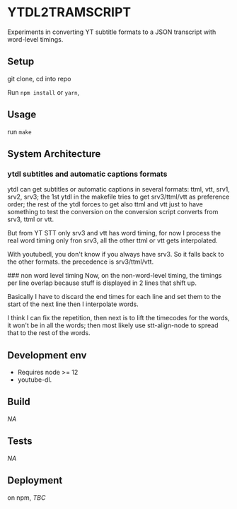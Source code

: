 # YTDL2TRAMSCRIPT

Experiments in converting YT subtitle formats to a JSON transcript with word-level timings.

<!-- _One liner + link to confluence page_
_Screenshot of UI - optional_ -->

## Setup
<!-- _stack - optional_
_How to build and run the code/app_ -->

git clone, cd into repo

Run `npm install` or `yarn`,

## Usage

run `make`

## System Architecture
<!-- _High level overview of system architecture_ -->
### ytdl subtitles and automatic captions formats 
ytdl can get subtitles or automatic captions in several formats: ttml, vtt, srv1, srv2, srv3; the 1st ytdl in the makefile tries to get srv3/ttml/vtt as preference order; the rest of the ytdl forces to get also ttml and vtt just to have something to test the conversion on the conversion script converts from srv3, ttml or vtt.


But from YT STT only srv3 and vtt has word timing, for now I process the real word timing only fron srv3, all the other ttml or vtt gets interpolated.

With youtubedl, you don't know if you always have srv3. So it falls back to the other formats. the precedence is srv3/ttml/vtt.

### non word level timing
Now, on the non-word-level timing, the timings per line overlap because stuff is displayed in 2 lines that shift up.

Basically I have to discard the end times for each line and set them to the start of the next line then I interpolate words.

I think I can fix the repetition, then next is to lift the timecodes for the words, it won't be in all the words; then most likely use stt-align-node to spread that to the rest of the words.

## Development env
 <!-- _How to run the development environment_
_Coding style convention ref optional, eg which linter to use_
_Linting, github pre-push hook - optional_ -->

- Requires node >= 12 
- youtube-dl.

## Build
<!-- _How to run build_ -->

_NA_


## Tests
<!-- _How to carry out tests_ -->

_NA_

## Deployment
<!-- _How to deploy the code/app into test/staging/production_ -->

on npm, _TBC_